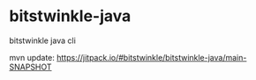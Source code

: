 # bitstwinkle-java
bitstwinkle java cli

mvn update: https://jitpack.io/#bitstwinkle/bitstwinkle-java/main-SNAPSHOT
